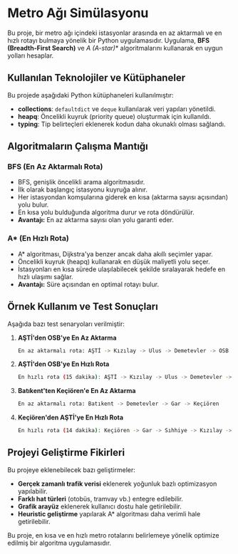 # Metro Ağı Simülasyonu

Bu proje, bir metro ağı içindeki istasyonlar arasında en az aktarmalı ve en hızlı rotayı bulmaya yönelik bir Python uygulamasıdır. Uygulama, **BFS (Breadth-First Search)** ve **A* (A-star)** algoritmalarını kullanarak en uygun yolları hesaplar.

## Kullanılan Teknolojiler ve Kütüphaneler
Bu projede aşağıdaki Python kütüphaneleri kullanılmıştır:
- **collections**: `defaultdict` ve `deque` kullanılarak veri yapıları yönetildi.
- **heapq**: Öncelikli kuyruk (priority queue) oluşturmak için kullanıldı.
- **typing**: Tip belirteçleri eklenerek kodun daha okunaklı olması sağlandı.

## Algoritmaların Çalışma Mantığı

### BFS (En Az Aktarmalı Rota)
- BFS, genişlik öncelikli arama algoritmasıdır.
- İlk olarak başlangıç istasyonu kuyruğa alınır.
- Her istasyondan komşularına giderek en kısa (aktarma sayısı açısından) yolu bulur.
- En kısa yolu bulduğunda algoritma durur ve rota döndürülür.
- **Avantajı:** En az aktarma sayısı olan yolu garanti eder.

### A* (En Hızlı Rota)
- A* algoritması, Dijkstra'ya benzer ancak daha akıllı seçimler yapar.
- Öncelikli kuyruk (heapq) kullanarak en düşük maliyetli yolu seçer.
- İstasyonları en kısa sürede ulaşılabilecek şekilde sıralayarak hedefe en hızlı ulaşımı sağlar.
- **Avantajı:** Süre açısından en optimal rotayı bulur.

## Örnek Kullanım ve Test Sonuçları
Aşağıda bazı test senaryoları verilmiştir:

1. **AŞTİ'den OSB'ye En Az Aktarma**
   ```bash
   En az aktarmalı rota: AŞTİ -> Kızılay -> Ulus -> Demetevler -> OSB
   ```

2. **AŞTİ'den OSB'ye En Hızlı Rota**
   ```bash
   En hızlı rota (15 dakika): AŞTİ -> Kızılay -> Ulus -> Demetevler -> OSB
   ```

3. **Batıkent'ten Keçiören'e En Az Aktarma**
   ```bash
   En az aktarmalı rota: Batıkent -> Demetevler -> Gar -> Keçiören
   ```

4. **Keçiören'den AŞTİ'ye En Hızlı Rota**
   ```bash
   En hızlı rota (14 dakika): Keçiören -> Gar -> Sıhhiye -> Kızılay -> AŞTİ
   ```

## Projeyi Geliştirme Fikirleri
Bu projeye eklenebilecek bazı geliştirmeler:
- **Gerçek zamanlı trafik verisi** eklenerek yoğunluk bazlı optimizasyon yapılabilir.
- **Farklı hat türleri** (otobüs, tramvay vb.) entegre edilebilir.
- **Grafik arayüz** eklenerek kullanıcı dostu hale getirilebilir.
- **Heuristic geliştirme** yapılarak A* algoritması daha verimli hale getirilebilir.



Bu proje, en kısa ve en hızlı metro rotalarını belirlemeye yönelik optimize edilmiş bir algoritma uygulamasıdır. 


